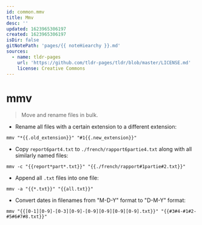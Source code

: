 ```yaml
---
id: common.mmv
title: Mmv
desc: ''
updated: 1623965306197
created: 1623965306197
isDir: false
gitNotePath: 'pages/{{ noteHiearchy }}.md'
sources:
  - name: tldr-pages
    url: 'https://github.com/tldr-pages/tldr/blob/master/LICENSE.md'
    license: Creative Commons
---
```

# mmv

> Move and rename files in bulk.

- Rename all files with a certain extension to a different extension:

`mmv "*{{.old_extension}}" "#1{{.new_extension}}"`

- Copy `report6part4.txt` to `./french/rapport6partie4.txt` along with all similarly named files:

`mmv -c "{{report*part*.txt}}" "{{./french/rapport#1partie#2.txt}}"`

- Append all `.txt` files into one file:

`mmv -a "{{*.txt}}" "{{all.txt}}"`

- Convert dates in filenames from "M-D-Y" format to "D-M-Y" format:

`mmv "{{[0-1][0-9]-[0-3][0-9]-[0-9][0-9][0-9][0-9].txt}}" "{{#3#4-#1#2-#5#6#7#8.txt}}"`

